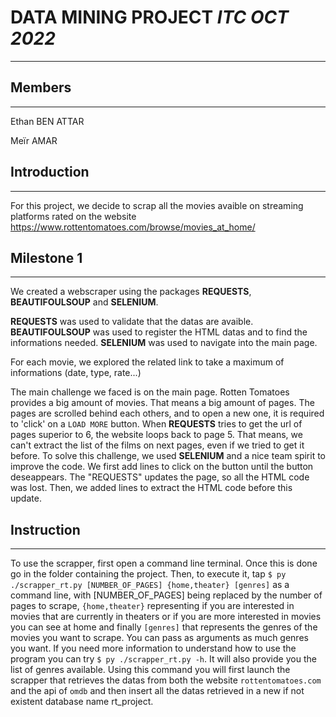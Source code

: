 # **DATA MINING PROJECT** *ITC OCT 2022*
***

## Members
-----------------
Ethan BEN ATTAR 

Meïr AMAR

## Introduction
-----------------
For this project, we decide to scrap all the movies avaible on streaming platforms rated on the website https://www.rottentomatoes.com/browse/movies_at_home/

## Milestone 1
-----------------
We created a webscraper using the packages **REQUESTS**, **BEAUTIFOULSOUP** and **SELENIUM**.

**REQUESTS** was used to validate that the datas are avaible.
**BEAUTIFOULSOUP** was used to register the HTML datas and to find the informations needed.
**SELENIUM** was used to navigate into the main page.

For each movie, we explored the related link to take a maximum of informations (date, type, rate...)

The main challenge we faced is on the main page. Rotten Tomatoes provides a big amount of movies. That means a big amount of pages.
The pages are scrolled behind each others, and to open a new one, it is required to 'click' on a `LOAD MORE` button.
When **REQUESTS** tries to get the url of pages superior to 6, the website loops back to page 5. That means, we can't extract the list of the films on next pages, even if we tried to get it before.
To solve this challenge, we used **SELENIUM** and a nice team spirit to improve the code.
We first add lines to click on the button until the button deseappears.
The "REQUESTS" updates the page, so all the HTML code was lost. Then, we added lines to extract the HTML code before this update.

## Instruction
-----------------
To use the scrapper, first open a command line terminal. Once this is done go in the folder containing the project.
Then, to execute it, tap ```$ py ./scrapper_rt.py [NUMBER_OF_PAGES] {home,theater} [genres]``` as a command line, with [NUMBER_OF_PAGES] being replaced by the number of pages to scrape, ```{home,theater}``` representing if you are interested in movies that are currently in theaters or if you are more interested in movies you can see at home and finally ```[genres]``` that represents the genres of the movies you want to scrape. You can pass as arguments as much genres you want. If you need more information to understand how to use the program you can try ```$ py ./scrapper_rt.py -h```. It will also provide you the list of genres available.
Using this command you will first launch the scrapper that retrieves the datas from both the website `rottentomatoes.com` and the api of `omdb` and then insert all the datas retrieved in a new if not existent database name rt_project. 
